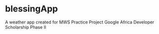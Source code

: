 # blessingApp
A weather app created for MWS Practice Project
Google Africa Developer Scholarship Phase II
